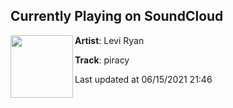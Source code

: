 ## Currently Playing on SoundCloud

[<img align="left" width="100" src="https://i1.sndcdn.com/artworks-ynXS7muBq7SAwcaf-HFzqVw-t500x500.jpg">](https://soundcloud.com/leviryan/piracy)

**Artist**: Levi Ryan 

**Track**: piracy

Last updated at 06/15/2021 21:46
